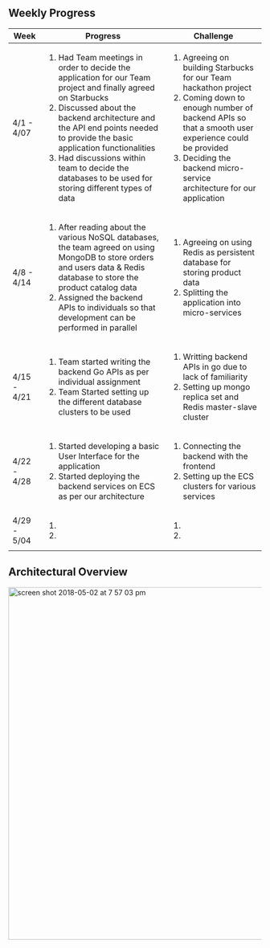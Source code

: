 ## Weekly Progress

| Week  | Progress  | Challenge  |
| ------------ | ------------ | ------------ |
| 4/1 - 4/07 | <ol><li>Had Team meetings in order to decide the application for our Team project and finally agreed on Starbucks</li><li>Discussed about the backend architecture and the API end points needed to provide the basic application functionalities</li><li>Had discussions within team to decide the databases to be used for storing different types of data</li></ol> | <ol><li>Agreeing on building Starbucks for our Team hackathon project</li><li>Coming down to enough number of backend APIs so that a smooth user experience could be provided</li><li>Deciding the backend micro-service architecture for our application</li></ol>|
| 4/8 - 4/14 | <ol><li>After reading about the various NoSQL databases, the team agreed on using MongoDB to store orders and users data & Redis database to store the product catalog data</li><li>Assigned the backend APIs to individuals so that development can be performed in parallel</li></ol> | <ol><li>Agreeing on using Redis as persistent database for storing product data</li><li>Splitting the application into micro-services</li></ol>  |
| 4/15 - 4/21 | <ol><li>Team started writing the backend Go APIs as per individual assignment</li><li>Team Started setting up the different database clusters to be used</li></ol>  | <ol><li>Writting backend APIs in go due to lack of familiarity</li><li>Setting up mongo replica set and Redis master-slave cluster</li></ol>  |
| 4/22 - 4/28 | <ol><li>Started developing a basic User Interface for the application</li><li>Started deploying the backend services on ECS as per our architecture</li></ol>  | <ol><li>Connecting the backend with the frontend</li><li>Setting up the ECS clusters for various services</li></ol>  |
| 4/29 - 5/04 | <ol><li></li><li></li></ol>  | <ol><li></li><li></li></ol>  |


## Architectural Overview

<img width="702" alt="screen shot 2018-05-02 at 7 57 03 pm" src="https://user-images.githubusercontent.com/32351699/39558394-12ba0b2a-4e43-11e8-9384-4a9a037f43ff.png">
